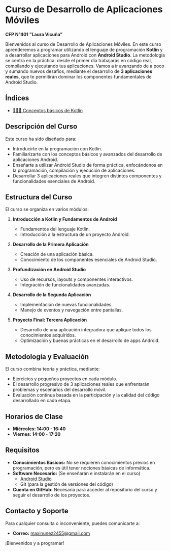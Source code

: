 # Curso de Desarrollo de Aplicaciones Móviles  
**CFP N°401 "Laura Vicuña"**

Bienvenidos al curso de Desarrollo de Aplicaciones Móviles. En este curso aprenderemos a programar utilizando el lenguaje de programación **Kotlin** y a desarrollar aplicaciones para Android con **Android Studio**. La metodología se centra en la práctica: desde el primer día trabajarás en código real, compilando y ejecutando tus aplicaciones. Vamos a ir avanzando de a poco y sumando nuevos desafíos, mediante el desarrollo de **3 aplicaciones reales**, que te permitirán dominar los componentes fundamentales de Android Studio.

## Índices
- [🧑🏻‍💻 Conceptos básicos de Kotlin](./conceptos-kotlin/README.md)

## Descripción del Curso

Este curso ha sido diseñado para:
- Introducirte en la programación con Kotlin.
- Familiarizarte con los conceptos básicos y avanzados del desarrollo de aplicaciones Android.
- Enseñarte a utilizar Android Studio de forma práctica, enfocándonos en la programación, compilación y ejecución de aplicaciones.
- Desarrollar 3 aplicaciones reales que integren distintos componentes y funcionalidades esenciales de Android.

## Estructura del Curso

El curso se organiza en varios módulos:

1. **Introducción a Kotlin y Fundamentos de Android**  
   - Fundamentos del lenguaje Kotlin.
   - Introducción a la estructura de un proyecto Android.
   
2. **Desarrollo de la Primera Aplicación**  
   - Creación de una aplicación básica.
   - Conocimiento de los componentes esenciales de Android Studio.
   
3. **Profundización en Android Studio**  
   - Uso de recursos, layouts y componentes interactivos.
   - Integración de funcionalidades avanzadas.
   
4. **Desarrollo de la Segunda Aplicación**  
   - Implementación de nuevas funcionalidades.
   - Manejo de eventos y navegación entre pantallas.
   
5. **Proyecto Final: Tercera Aplicación**  
   - Desarrollo de una aplicación integradora que aplique todos los conocimientos adquiridos.
   - Optimización y buenas prácticas en el desarrollo de apps Android.

## Metodología y Evaluación

El curso combina teoría y práctica, mediante:
- Ejercicios y pequeños proyectos en cada módulo.
- El desarrollo progresivo de 3 aplicaciones reales que enfrentarán problemas y escenarios del desarrollo móvil.
- Evaluación continua basada en la participación y la calidad del código desarrollado en cada etapa.

## Horarios de Clase

- **Miércoles: 14:00 - 16:40**  
- **Viernes: 14:00 - 17:20**

## Requisitos

- **Conocimientos Básicos:** No se requieren conocimientos previos en programación, pero es útil tener nociones básicas de informática.
- **Software Necesario:** (Se enseñarán e instalarán en el curso)   
  - [Android Studio](https://developer.android.com/studio)
  - Git (para la gestión de versiones del código)
- **Cuenta en GitHub:** Necesaria para acceder al repositorio del curso y seguir el desarrollo de los proyectos.

## Contacto y Soporte

Para cualquier consulta o inconveniente, puedes comunicarte a:
- **Correo:** maxinunez2455@gmail.com

¡Bienvenidos y a programar! 
